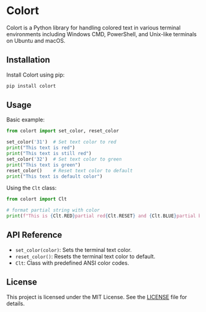 # Colort

Colort is a Python library for handling colored text in various terminal environments including Windows CMD, PowerShell, and Unix-like terminals on Ubuntu and macOS.

## Installation

Install Colort using pip:



```bash
pip install colort
```
## Usage

Basic example:

```python
from colort import set_color, reset_color

set_color('31')  # Set text color to red
print("This text is red")
print("This text is still red")
set_color('32')  # Set text color to green
print("This text is green")
reset_color()    # Reset text color to default
print("This text is default color")
```

Using the `Clt` class:

```python
from colort import Clt

# format partial string with color
print(f"This is {Clt.RED}partial red{Clt.RESET} and {Clt.BLUE}partial blue{Clt.RESET} text.")
```

## API Reference

- `set_color(color)`: Sets the terminal text color.
- `reset_color()`: Resets the terminal text color to default.
- `Clt`: Class with predefined ANSI color codes.

## License

This project is licensed under the MIT License. See the [LICENSE](LICENSE) file for details.